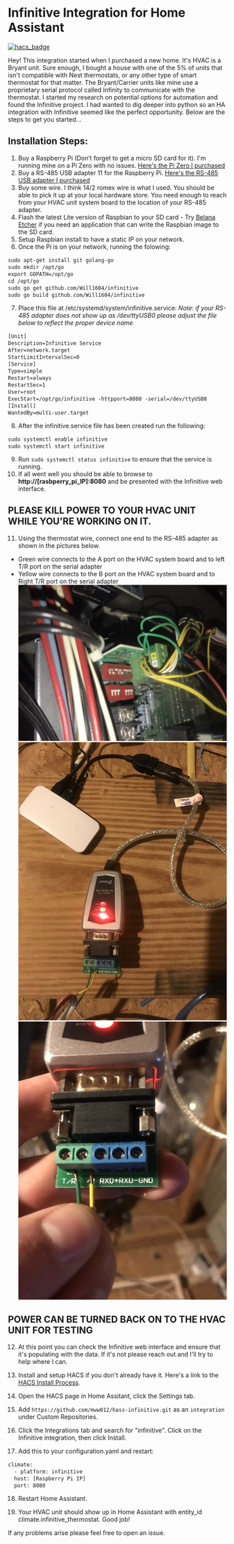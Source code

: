 # Infinitive Integration for Home Assistant

[![hacs_badge](https://img.shields.io/badge/HACS-Custom-orange.svg)](https://github.com/custom-components/hacs)

Hey!  This integration started when I purchased a new home. It's HVAC is a Bryant unit.  Sure enough, I bought a house with one of the 5% of units that isn't compatible with Nest thermostats, or any other type of smart thermostat for that matter.  The Bryant/Carrier units like mine use a proprietary serial protocol called Infinity to communicate with the thermostat.  I started my research on potential options for automation and found the Infinitive project.  I had wanted to dig deeper into python so an HA integration with Infinitive seemed like the perfect opportunity.  Below are the steps to get you started...

## Installation Steps:

 1. Buy a Raspberry Pi (Don’t forget to get a micro SD card for it). I'm running mine on a Pi Zero with no issues.
[Here's the Pi Zero I purchased](https://www.amazon.com/gp/product/B072N3X39J/)
2. Buy a RS-485 USB adapter 11 for the Raspberry Pi.
[Here's the RS-485 USB adapter I purchased](https://www.amazon.com/gp/product/B076WVFXN8/)
3. Buy some wire. I think 14/2 romex wire is what I used.  You should be able to pick it up at your local hardware store.  You need enough to reach from your HVAC unit system board to the location of your RS-485 adapter.
4. Flash the latest Lite version of Raspbian to your SD card - Try [Belana Etcher](https://www.balena.io/etcher/) if you need an application that can write the Raspbian image to the SD card.
5. Setup Raspbian install to have a static IP on your network.
6. Once the Pi is on your network, running the folowing: 

```
sudo apt-get install git golang-go
sudo mkdir /opt/go
export GOPATH=/opt/go
cd /opt/go
sudo go get github.com/Will1604/infinitive
sudo go build github.com/Will1604/infinitive
```

7. Place this file at /etc/systemd/system/infinitive.service:
*Note:  if your RS-485 adapter does not show up as /dev/ttyUSB0 please adjust the file below to reflect the proper device name*

```
[Unit]
Description=Infinitive Service
After=network.target
StartLimitIntervalSec=0
[Service]
Type=simple
Restart=always
RestartSec=1
User=root
ExecStart=/opt/go/infinitive -httpport=8080 -serial=/dev/ttyUSB0
[Install]
WantedBy=multi-user.target
```
8. After the infinitive.service file has been created run the following:
```
sudo systemctl enable infinitive
sudo systemctl start infinitive
```
9. Run ```sudo systemctl status infinitive``` to ensure that the service is running.
10. If all went well you should be able to browse to **http://[rasbperry_pi_IP]:8080** and be presented with the Infinitive web interface.

## PLEASE KILL POWER TO YOUR HVAC UNIT WHILE YOU'RE WORKING ON IT.
11. Using the thermostat wire, connect one end to the RS-485 adapter as shown in the pictures below.
- Green wire connects to the A port on the HVAC system board and to left T/R port on the serial adapter
- Yellow wire connects to the B port on the HVAC system board and to Right T/R port on the serial adapter
![Carrier/Bryant system board](https://raw.githubusercontent.com/mww012/mww012.github.io/master/E11C5752-1FD6-4E68-A898-A77C1B9C6B9B.jpeg)
![Pi RS-485 adapter connection](https://raw.githubusercontent.com/mww012/mww012.github.io/master/32cd71b515e2ae1436048976d6f6e33c6790abd7.jpeg)
![RS-485 adapter detail](https://raw.githubusercontent.com/mww012/mww012.github.io/master/708F50C1-0CBF-4CE7-87A8-468409863C49.jpeg)
## POWER CAN BE TURNED BACK ON TO THE HVAC UNIT FOR TESTING

12. At this point you can check the Infinitive web interface and ensure that it's populating with the data.  If it's not please reach out and I'll try to help where I can.

13. Install and setup HACS if you don't already have it.  Here's a link to the [HACS Install Process](https://hacs.xyz/docs/installation/prerequisites).

14. Open the HACS page in Home Assitant, click the Settings tab.

15. Add ```https://github.com/mww012/hass-infinitive.git``` as an ```integration``` under Custom Repositories.

16. Click the Integrations tab and search for "infinitive".  Click on the Infinitive integration, then click Install.

17. Add this to your configuration.yaml and restart:
```
climate:
  - platform: infinitive
  host: [Raspberry Pi IP]
  port: 8080
```

18. Restart Home Assistant.

19. Your HVAC unit should show up in Home Assistant with entity_id climate.infinitive_thermostat.  Good job!

If any problems arise please feel free to open an issue.



